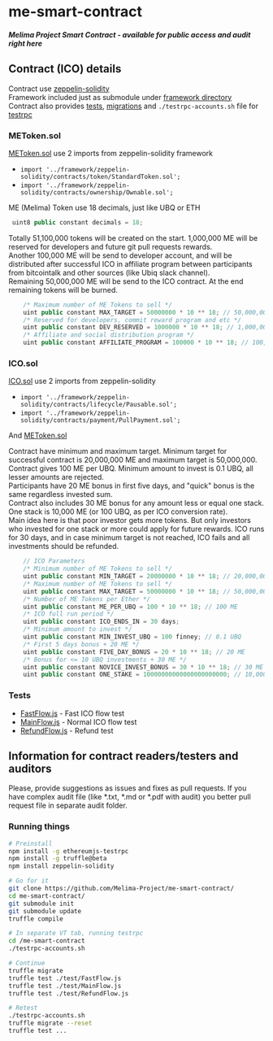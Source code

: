 # me-smart-contract
##### Melima Project Smart Contract - available for public access and audit right here

## Contract (ICO) details
Contract use [zeppelin-solidity](https://github.com/OpenZeppelin/zeppelin-solidity)  
Framework included just as submodule under [framework directory](https://github.com/Melima-Project/me-smart-contract/tree/master/framework)  
Contract also provides [tests](https://github.com/Melima-Project/me-smart-contract/tree/master/test), [migrations](https://github.com/Melima-Project/me-smart-contract/tree/master/migrations) and `./testrpc-accounts.sh` file for [testrpc](https://github.com/ethereumjs/testrpc)  

### METoken.sol
[METoken.sol](https://github.com/Melima-Project/me-smart-contract/blob/master/contracts/METoken.sol) use 2 imports from zeppelin-solidity framework
- `import '../framework/zeppelin-solidity/contracts/token/StandardToken.sol';`
- `import '../framework/zeppelin-solidity/contracts/ownership/Ownable.sol';`

ME (Melima) Token use 18 decimals, just like UBQ or ETH

```javascript
 uint8 public constant decimals = 18;
```

Totally 51,100,000 tokens will be created on the start. 1,000,000 ME will be reserved for developers and future git pull requests rewards.  
Another 100,000 ME will be send to developer account, and will be distributed after successful ICO in affiliate program between participants from bitcointalk and other sources (like Ubiq slack channel).  
Remaining 50,000,000 ME will be send to the ICO contract. At the end remaining tokens will be burned.

```javascript
    /* Maximum number of ME Tokens to sell */    
    uint public constant MAX_TARGET = 50000000 * 10 ** 18; // 50,000,000 ME    
    /* Reserved for developers, commit reward program and etc */    
    uint public constant DEV_RESERVED = 1000000 * 10 ** 18; // 1,000,000 ME    
    /* Affiliate and social distribution program */    
    uint public constant AFFILIATE_PROGRAM = 100000 * 10 ** 18; // 100,000 ME 
```
### ICO.sol
[ICO.sol](https://github.com/Melima-Project/me-smart-contract/blob/master/contracts/ICO.sol) use 2 imports from zeppelin-solidity
- `import '../framework/zeppelin-solidity/contracts/lifecycle/Pausable.sol';`
- `import '../framework/zeppelin-solidity/contracts/payment/PullPayment.sol';`

And [METoken.sol](https://github.com/Melima-Project/me-smart-contract/blob/master/contracts/METoken.sol)

Contract have minimum and maximum target. Minimum target for successful contract is 20,000,000 ME and maximum target is 50,000,000.
Contract gives 100 ME per UBQ. Minimum amount to invest is 0.1 UBQ, all lesser amounts are rejected.  
Participants have 20 ME bonus in first five days, and "quick" bonus is the same regardless invested sum.  
Contract also includes 30 ME bonus for any amount less or equal one stack. One stack is 10,000 ME (or 100 UBQ, as per ICO conversion rate).  
Main idea here is that poor investor gets more tokens. But only investors who invested for one stack or more could apply for future rewards.
ICO runs for 30 days, and in case minimum target is not reached, ICO fails and all investments should be refunded.

```javascript
    // ICO Parameters    
    /* Minimum number of ME Tokens to sell */   
    uint public constant MIN_TARGET = 20000000 * 10 ** 18; // 20,000,000 ME    
    /* Maximum number of ME Tokens to sell */    
    uint public constant MAX_TARGET = 50000000 * 10 ** 18; // 50,000,000 ME 
    /* Number of ME Tokens per Ether */    
    uint public constant ME_PER_UBQ = 100 * 10 ** 18; // 100 ME    
    /* ICO full run period */    
    uint public constant ICO_ENDS_IN = 30 days;   
    /* Minimum amount to invest */   
    uint public constant MIN_INVEST_UBQ = 100 finney; // 0.1 UBQ   
    /* First 5 days bonus + 20 ME */   
    uint public constant FIVE_DAY_BONUS = 20 * 10 ** 18; // 20 ME    
    /* Bonus for <= 10 UBQ investments + 30 ME */   
    uint public constant NOVICE_INVEST_BONUS = 30 * 10 ** 18; // 30 ME  
    uint public constant ONE_STAKE = 10000000000000000000000; // 10,000 ME
```
### Tests
- [FastFlow.js](https://github.com/Melima-Project/me-smart-contract/blob/master/test/FastFlow.js) - Fast ICO flow test
- [MainFlow.js](https://github.com/Melima-Project/me-smart-contract/blob/master/test/MainFlow.js) - Normal ICO flow test
- [RefundFlow.js](https://github.com/Melima-Project/me-smart-contract/blob/master/test/RefundFlow.js) - Refund test

## Information for contract readers/testers and auditors
Please, provide suggestions as issues and fixes as pull requests. If you have complex audit file (like *.txt, *.md or *.pdf with audit) you better pull request file in separate audit folder.

### Running things

```bash
# Preinstall
npm install -g ethereumjs-testrpc
npm install -g truffle@beta
npm install zeppelin-solidity

# Go for it
git clone https://github.com/Melima-Project/me-smart-contract/
cd me-smart-contract/
git submodule init
git submodule update
truffle compile

# In separate VT tab, running testrpc
cd /me-smart-contract
./testrpc-accounts.sh

# Continue
truffle migrate 
truffle test ./test/FastFlow.js
truffle test ./test/MainFlow.js
truffle test ./test/RefundFlow.js

# Retest
./testrpc-accounts.sh
truffle migrate --reset
truffle test ...
```


